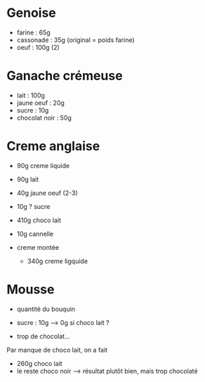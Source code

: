 # Genoise
- farine    :   65g
- cassonade :   35g (original = poids farine)
- oeuf      :   100g (2)

# Ganache crémeuse
- lait          :   100g
- jaune oeuf    :   20g
- sucre         :   10g
- chocolat noir :   50g 

# Creme anglaise
- 90g creme liquide
- 90g lait
- 40g jaune oeuf (2-3)
- 10g ? sucre 
- 410g choco lait
- 10g cannelle

- creme montée
    - 340g creme ligquide
  
# Mousse
- quantité du bouquin
- sucre : 10g --> 0g si choco lait ?

- trop de chocolat...

Par manque de choco lait, on a fait
- 260g choco lait
- le reste choco noir
--> résultat plutôt bien, mais trop chocolaté